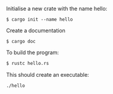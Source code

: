 

Initialise a new crate with the name hello:

```
$ cargo init --name hello
```

Create a documentation

```
$ cargo doc
```

To build the program:
```bash
$ rustc hello.rs
```

This should create an executable:

```bash
./hello
```